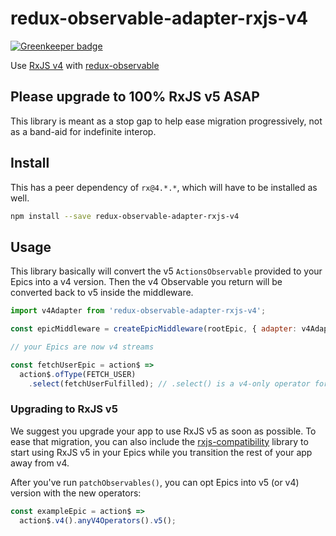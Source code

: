# redux-observable-adapter-rxjs-v4

[![Greenkeeper badge](https://badges.greenkeeper.io/redux-observable/redux-observable-adapter-rxjs-v4.svg)](https://greenkeeper.io/)

Use [RxJS v4](https://github.com/Reactive-Extensions/RxJS) with [redux-observable](https://github.com/redux-observable/redux-observable)

## Please upgrade to 100% RxJS v5 ASAP

This library is meant as a stop gap to help ease migration progressively, not as a band-aid for indefinite interop.

## Install

This has a peer dependency of `rx@4.*.*`, which will have to be installed as well.

```sh
npm install --save redux-observable-adapter-rxjs-v4
```

## Usage

This library basically will convert the v5 `ActionsObservable` provided to your Epics into a v4 version. Then the v4 Observable you return will be converted back to v5 inside the middleware.

```js
import v4Adapter from 'redux-observable-adapter-rxjs-v4';

const epicMiddleware = createEpicMiddleware(rootEpic, { adapter: v4Adapter });

// your Epics are now v4 streams

const fetchUserEpic = action$ =>
  action$.ofType(FETCH_USER)
    .select(fetchUserFulfilled); // .select() is a v4-only operator for .map()
```

### Upgrading to RxJS v5

We suggest you upgrade your app to use RxJS v5 as soon as possible. To ease that migration, you can also include the [rxjs-compatibility](https://github.com/jayphelps/rxjs-compatibility) library to start using RxJS v5 in your Epics while you transition the rest of your app away from v4.

After you've run `patchObservables()`, you can opt Epics into v5 (or v4) version with the new operators:

```js
const exampleEpic = action$ =>
  action$.v4().anyV4Operators().v5();
```

